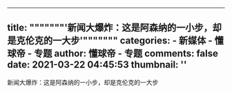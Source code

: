 
---
title: """""""'新闻大爆炸：这是阿森纳的一小步，却是克伦克的一大步'"""""""
categories: 
    - 新媒体
    - 懂球帝 - 专题
author: 懂球帝 - 专题
comments: false
date: 2021-03-22 04:45:53
thumbnail: ''
---

<div>   
新闻大爆炸：这是阿森纳的一小步，却是克伦克的一大步  
</div>
            